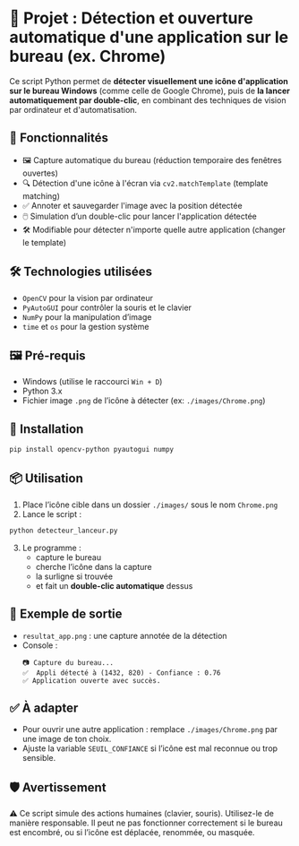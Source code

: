 
# 📂 Projet : Détection et ouverture automatique d'une application sur le bureau (ex. Chrome)

Ce script Python permet de **détecter visuellement une icône d'application sur le bureau Windows** (comme celle de Google Chrome), puis de **la lancer automatiquement par double-clic**, en combinant des techniques de vision par ordinateur et d'automatisation.

## 🚀 Fonctionnalités

- 🖼️ Capture automatique du bureau (réduction temporaire des fenêtres ouvertes)
- 🔍 Détection d'une icône à l'écran via `cv2.matchTemplate` (template matching)
- ✅ Annoter et sauvegarder l'image avec la position détectée
- 🖱️ Simulation d’un double-clic pour lancer l'application détectée
- 🛠️ Modifiable pour détecter n'importe quelle autre application (changer le template)

## 🛠️ Technologies utilisées

- `OpenCV` pour la vision par ordinateur
- `PyAutoGUI` pour contrôler la souris et le clavier
- `NumPy` pour la manipulation d’image
- `time` et `os` pour la gestion système

## 🖼️ Pré-requis

- Windows (utilise le raccourci `Win + D`)
- Python 3.x
- Fichier image `.png` de l’icône à détecter (ex: `./images/Chrome.png`)

## 🔧 Installation

```bash
pip install opencv-python pyautogui numpy
```

## 📦 Utilisation

1. Place l’icône cible dans un dossier `./images/` sous le nom `Chrome.png`
2. Lance le script :

```bash
python detecteur_lanceur.py
```

3. Le programme :
   - capture le bureau
   - cherche l’icône dans la capture
   - la surligne si trouvée
   - et fait un **double-clic automatique** dessus

## 📸 Exemple de sortie

- `resultat_app.png` : une capture annotée de la détection
- Console :
  ```
  📷 Capture du bureau...
  ✅  Appli détecté à (1432, 820) - Confiance : 0.76
  ✅ Application ouverte avec succès.
  ```

## ✅ À adapter

- Pour ouvrir une autre application : remplace `./images/Chrome.png` par une image de ton choix.
- Ajuste la variable `SEUIL_CONFIANCE` si l’icône est mal reconnue ou trop sensible.

## 🛡️ Avertissement

⚠️ Ce script simule des actions humaines (clavier, souris). Utilisez-le de manière responsable. Il peut ne pas fonctionner correctement si le bureau est encombré, ou si l’icône est déplacée, renommée, ou masquée.